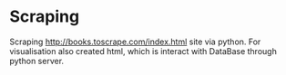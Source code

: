 # Scraping
Scraping http://books.toscrape.com/index.html site via python. For visualisation also created html, which is interact with DataBase through python server.
